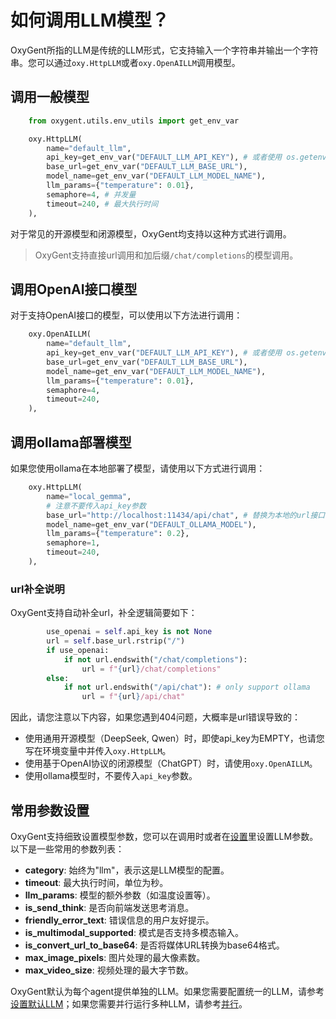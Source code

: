 # 如何调用LLM模型？

OxyGent所指的LLM是传统的LLM形式，它支持输入一个字符串并输出一个字符串。您可以通过`oxy.HttpLLM`或者`oxy.OpenAILLM`调用模型。

## 调用一般模型

```python
    from oxygent.utils.env_utils import get_env_var

    oxy.HttpLLM(
        name="default_llm",
        api_key=get_env_var("DEFAULT_LLM_API_KEY"), # 或者使用 os.getenv("DEFAULT_LLM_API_KEY")
        base_url=get_env_var("DEFAULT_LLM_BASE_URL"),
        model_name=get_env_var("DEFAULT_LLM_MODEL_NAME"),
        llm_params={"temperature": 0.01},
        semaphore=4, # 并发量
        timeout=240, # 最大执行时间
    ),
```

对于常见的开源模型和闭源模型，OxyGent均支持以这种方式进行调用。
> OxyGent支持直接url调用和加后缀`/chat/completions`的模型调用。

## 调用OpenAI接口模型

对于支持OpenAI接口的模型，可以使用以下方法进行调用：

```python
    oxy.OpenAILLM(
        name="default_llm",
        api_key=get_env_var("DEFAULT_LLM_API_KEY"), # 或者使用 os.getenv("DEFAULT_LLM_API_KEY")
        base_url=get_env_var("DEFAULT_LLM_BASE_URL"),
        model_name=get_env_var("DEFAULT_LLM_MODEL_NAME"),
        llm_params={"temperature": 0.01},
        semaphore=4,
        timeout=240,
    ),
```

## 调用ollama部署模型

如果您使用ollama在本地部署了模型，请使用以下方式进行调用：

```python
    oxy.HttpLLM(                
        name="local_gemma",  
        # 注意不要传入api_key参数
        base_url="http://localhost:11434/api/chat", # 替换为本地的url接口
        model_name=get_env_var("DEFAULT_OLLAMA_MODEL"),   
        llm_params={"temperature": 0.2},    
        semaphore=1,              
        timeout=240,
    ),
```
### url补全说明

OxyGent支持自动补全url，补全逻辑简要如下：
```python
        use_openai = self.api_key is not None
        url = self.base_url.rstrip("/")
        if use_openai:
            if not url.endswith("/chat/completions"):
                url = f"{url}/chat/completions"
        else:
            if not url.endswith("/api/chat"): # only support ollama
                url = f"{url}/api/chat"
```
因此，请您注意以下内容，如果您遇到404问题，大概率是url错误导致的：
- 使用通用开源模型（DeepSeek, Qwen）时，即使api_key为EMPTY，也请您写在环境变量中并传入`oxy.HttpLLM`。
- 使用基于OpenAI协议的闭源模型（ChatGPT）时，请使用`oxy.OpenAILLM`。
- 使用ollama模型时，不要传入`api_key`参数。

## 常用参数设置
OxyGent支持细致设置模型参数，您可以在调用时或者在[设置](./3_set_config.md)里设置LLM参数。以下是一些常用的参数列表：
- **category**: 始终为"llm"，表示这是LLM模型的配置。
- **timeout**: 最大执行时间，单位为秒。
- **llm_params**: 模型的额外参数（如温度设置等）。
- **is_send_think**: 是否向前端发送思考消息。
- **friendly_error_text**: 错误信息的用户友好提示。
- **is_multimodal_supported**: 模式是否支持多模态输入。
- **is_convert_url_to_base64**: 是否将媒体URL转换为base64格式。
- **max_image_pixels**: 图片处理的最大像素数。
- **max_video_size**: 视频处理的最大字节数。

OxyGent默认为每个agent提供单独的LLM。如果您需要配置统一的LLM，请参考[设置默认LLM](./3_set_config.md)；如果您需要并行运行多种LLM，请参考[并行](./7_parallel.md)。